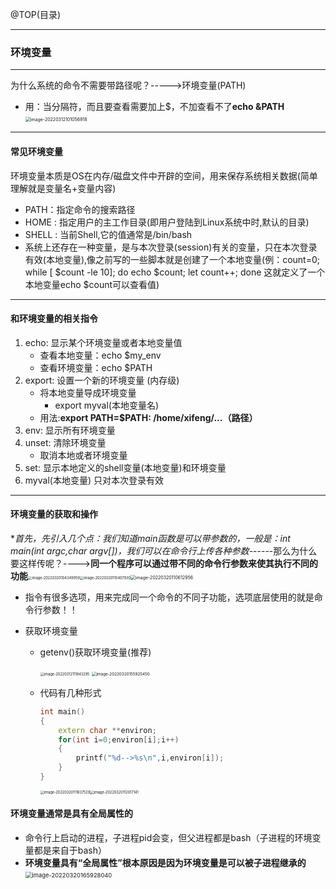 @TOP(目录)



---

### 环境变量

---

为什么系统的命令不需要带路径呢？----->环境变量(PATH)

* 用：当分隔符，而且要查看需要加上$，不加查看不了**echo &PATH**<img src="C:\Users\yangyr0206\AppData\Roaming\Typora\typora-user-images\image-20220312101056918.png" alt="image-20220312101056918" style="zoom:50%;" />

---

#### 常见环境变量

环境变量本质是OS在内存/磁盘文件中开辟的空间，用来保存系统相关数据(简单理解就是变量名+变量内容)

* PATH：指定命令的搜索路径
* HOME : 指定用户的主工作目录(即用户登陆到Linux系统中时,默认的目录) 
* SHELL : 当前Shell,它的值通常是/bin/bash
* 系统上还存在一种变量，是与本次登录(session)有关的变量，只在本次登录有效(本地变量),像之前写的一些脚本就是创建了一个本地变量(例：count=0; while [ $count -le 10]; do echo $count; let count++; done 这就定义了一个本地变量echo $count可以查看值)

---

#### 和环境变量的相关指令

1.  echo: 显示某个环境变量或者本地变量值
    * 查看本地变量：echo $my_env
    * 查看环境变量：echo $PATH
2. export: 设置一个新的环境变量 (内存级)
   * 将本地变量导成环境变量
     * export myval(本地变量名)
   * 用法:**export PATH=$PATH: /home/xifeng/...（路径）**
3.  env: 显示所有环境变量 
4. unset: 清除环境变量 
   * 取消本地或者环境变量
5.  set: 显示本地定义的shell变量(本地变量)和环境变量
6. myval(本地变量) 只对本次登录有效

---

#### 环境变量的获取和操作

**首先，先引入几个点：我们知道main函数是可以带参数的，一般是：int main(int argc,char *argv[])，我们可以在命令行上传各种参数**------那么为什么要这样传呢？---->**同一个程序可以通过带不同的命令行参数来使其执行不同的功能**<img src="C:\Users\yangyr0206\AppData\Roaming\Typora\typora-user-images\image-20220320104349959.png" alt="image-20220320104349959" style="zoom: 40%;" /><img src="C:\Users\yangyr0206\AppData\Roaming\Typora\typora-user-images\image-20220320110407930.png" alt="image-20220320110407930" style="zoom: 40%;" /><img src="C:\Users\yangyr0206\AppData\Roaming\Typora\typora-user-images\image-20220320110612956.png" alt="image-20220320110612956" style="zoom: 50%;" />

* 指令有很多选项，用来完成同一个命令的不同子功能，选项底层使用的就是命令行参数！！

* 获取环境变量

  * getenv()获取环境变量(推荐)

    <img src="C:\Users\yangyr0206\AppData\Roaming\Typora\typora-user-images\image-20220312111843285.png" alt="image-20220312111843285" style="zoom:40%;" />

    <img src="C:\Users\yangyr0206\AppData\Roaming\Typora\typora-user-images\image-20220320155925450.png" alt="image-20220320155925450" style="zoom:45%;" />

  * 代码有几种形式

    ```c++
    int main()
    {
        extern char **environ;
        for(int i=0;environ[i];i++)
        {
            printf("%d-->%s\n",i,environ[i]);
        }
    }
    ```

    <img src="C:\Users\yangyr0206\AppData\Roaming\Typora\typora-user-images\image-20220320111837529.png" alt="image-20220320111837529" style="zoom: 40%;" /><img src="C:\Users\yangyr0206\AppData\Roaming\Typora\typora-user-images\image-20220320112017141.png" alt="image-20220320112017141" style="zoom:40%;" />

#### 环境变量通常是具有全局属性的

* 命令行上启动的进程，子进程pid会变，但父进程都是bash（子进程的环境变量都是来自于bash）
* **环境变量具有“全局属性”根本原因是因为环境变量是可以被子进程继承的**<img src="C:\Users\yangyr0206\AppData\Roaming\Typora\typora-user-images\image-20220320165928040.png" alt="image-20220320165928040" style="zoom:67%;" />

